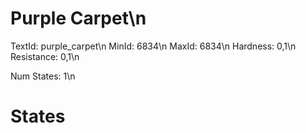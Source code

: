 # Purple Carpet\n
TextId: purple_carpet\n
MinId: 6834\n
MaxId: 6834\n
Hardness: 0,1\n
Resistance: 0,1\n

Num States: 1\n
# States
```

```